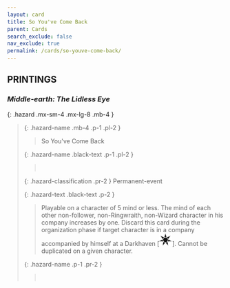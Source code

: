 ```yaml
---
layout: card
title: So You've Come Back
parent: Cards
search_exclude: false
nav_exclude: true
permalink: /cards/so-youve-come-back/
---
```


## PRINTINGS


### _Middle-earth: The Lidless Eye_

{: .hazard .mx-sm-4 .mx-lg-8 .mb-4 }
> {: .hazard-name .mb-4 .p-1 .pl-2 }
> > <div class="hazard-mp"></div>
> > <div class="card-name">So You've Come Back</div>
>
> {: .hazard-name .black-text .p-1 .pl-2 }
> > &nbsp;
>
> {: .hazard-classification .pr-2 }
> Permanent-event
>
> {: .hazard-text .black-text .p-2 }
> > Playable on a character of 5 mind or less. The mind of each other non-follower, non-Ringwraith, non-Wizard character in his company increases by one. Discard this card during the organization phase if target character is in a company accompanied by himself at a Darkhaven \[![](/assets/images/dark-haven.svg)]. Cannot be duplicated on a given character. 
>
> {: .hazard-name .p-1 .pr-2 }
> > <div class="card-shield"></div>
> > <div class="card-corruption">&nbsp;</div>
